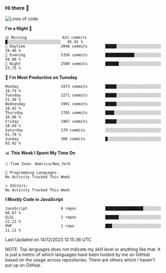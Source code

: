 ### Hi there 👋

<!--
**LynxJinxxy/LynxJinxxy** is a ✨ _special_ ✨ repository because its `README.md` (this file) appears on your GitHub profile.

Here are some ideas to get you started:

- 🔭 I’m currently working on ...
- 🌱 I’m currently learning ...
- 👯 I’m looking to collaborate on ...
- 🤔 I’m looking for help with ...
- 💬 Ask me about ...
- 📫 How to reach me: ...
- 😄 Pronouns: ...
- ⚡ Fun fact: ...
-->

<!--START_SECTION:waka-->
![Lines of code](https://img.shields.io/badge/From%20Hello%20World%20I%27ve%20Written-26.2%20million%20lines%20of%20code-blue)

**I'm a Night 🦉** 

```text
🌞 Morning                622 commits         █░░░░░░░░░░░░░░░░░░░░░░░░   05.91 % 
🌆 Daytime                2048 commits        █████░░░░░░░░░░░░░░░░░░░░   19.46 % 
🌃 Evening                5356 commits        █████████████░░░░░░░░░░░░   50.88 % 
🌙 Night                  2500 commits        ██████░░░░░░░░░░░░░░░░░░░   23.75 % 
```
📅 **I'm Most Productive on Tuesday** 

```text
Monday                   1973 commits        █████░░░░░░░░░░░░░░░░░░░░   18.74 % 
Tuesday                  2271 commits        █████░░░░░░░░░░░░░░░░░░░░   21.58 % 
Wednesday                1991 commits        █████░░░░░░░░░░░░░░░░░░░░   18.92 % 
Thursday                 1785 commits        ████░░░░░░░░░░░░░░░░░░░░░   16.96 % 
Friday                   1967 commits        █████░░░░░░░░░░░░░░░░░░░░   18.69 % 
Saturday                 179 commits         ░░░░░░░░░░░░░░░░░░░░░░░░░   01.70 % 
Sunday                   360 commits         █░░░░░░░░░░░░░░░░░░░░░░░░   03.42 % 
```


📊 **This Week I Spent My Time On** 

```text
🕑︎ Time Zone: America/New_York

💬 Programming Languages: 
No Activity Tracked This Week

🔥 Editors: 
No Activity Tracked This Week
```

**I Mostly Code in JavaScript** 

```text
JavaScript               6 repos             █████████████████░░░░░░░░   66.67 % 
GLSL                     2 repos             ██████░░░░░░░░░░░░░░░░░░░   22.22 % 
PHP                      1 repo              ███░░░░░░░░░░░░░░░░░░░░░░   11.11 % 
```




 Last Updated on 14/12/2023 12:15:36 UTC
<!--END_SECTION:waka-->
NOTE: Top languages does not indicate my skill level or anything like that. It is just a metric of which languages have been hosted by me on GitHub based on the usage across repositories. There are others which I haven't put up on GitHub.
